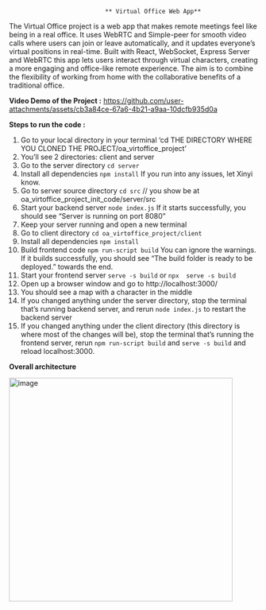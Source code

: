                                ** Virtual Office Web App**
 
The Virtual Office project is a web app that makes remote meetings feel like being in a real office. It uses WebRTC and Simple-peer for smooth video calls where users can join or leave automatically, and it updates everyone’s virtual positions in real-time. Built with React, WebSocket, Express Server and WebRTC this app lets users interact through virtual characters, creating a more engaging and office-like remote experience. The aim is to combine the flexibility of working from home with the collaborative benefits of a traditional office.

**Video Demo of the Project :**
https://github.com/user-attachments/assets/cb3a84ce-67a6-4b21-a9aa-10dcfb935d0a

**Steps to run the code :**
1.	Go to your local directory in your terminal 
‘cd THE DIRECTORY WHERE YOU CLONED THE PROJECT/oa_virtoffice_project’
2.	You’ll see 2 directories: client and server 
3.	Go to the server directory 
`cd server` 
4.	Install all dependencies 
`npm install` 
If you run into any issues, let Xinyi know. 
5.	Go to server source directory 
`cd src` // you show be at oa_virtoffice_project_init_code/server/src 
6.	Start your backend server 
`node index.js` 
If it starts successfully, you should see “Server is running on port 8080” 
7.	Keep your server running and open a new terminal 
8.	Go to client directory 
`cd oa_virtoffice_project/client` 
9.	Install all dependencies 
`npm install` 
10.	Build frontend code 
`npm run-script build` 
You can ignore the warnings. If it builds successfully, you should see “The build folder is ready to be deployed.” towards the end. 
11.	Start your frontend server 
`serve -s build` or `npx  serve -s build ` 
12.	Open up a browser window and go to http://localhost:3000/ 
13.	You should see a map with a character in the middle 
14.	If you changed anything under the server directory, stop the terminal that’s running backend server, and rerun `node index.js` to restart the backend server 
15.	If you changed anything under the client directory (this directory is where most of the changes will be), stop the terminal that’s running the frontend server, rerun `npm run-script build` and `serve -s build` and reload localhost:3000. 


**Overall architecture**



<img width="450" alt="image" src="https://github.com/user-attachments/assets/f8dd8a73-7ba9-46bf-80d3-6cb545335244">
 
 
 
 
 
 


